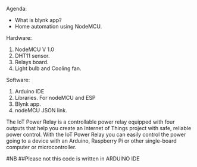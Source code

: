 Agenda:
-  What is blynk app?
-  Home automation using NodeMCU.

Hardware:
1. NodeMCU V 1.0
2. DHT11 sensor.
3. Relays board. 
4. Light bulb and Cooling fan.

Software:
1. Arduino IDE
2. Libraries. For nodeMCU and ESP
3. Blynk app.
4. nodeMCU JSON link.

The IoT Power Relay is a controllable power relay equipped with four outputs that help you create an Internet of Things project with safe, reliable power control. With the IoT Power Relay you can easily control the power going to a device with an Arduino, Raspberry Pi or other single-board computer or microcontroller.


#NB
##Please not this code is written in ARDUINO IDE